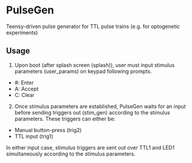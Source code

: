 # PulseGen
Teensy-driven pulse generator for TTL pulse trains (e.g. for optogenetic experiments)

## Usage
1. Upon boot (after splash screen (splash)), user must input stimulus parameters (user_params) on keypad following prompts. 
  * #: Enter  
  * A: Accept   
  * C: Clear 
  
2. Once stimulus parameters are established, PulseGen waits for an input before sending triggers out (stim_gen) according to the stimulus parameters. These triggers can either be:
  * Manual button-press (trig2)
  * TTL input (trig1)

In either input case, stimulus triggers are sent out over TTL1 and LED1 simultaneously according to the stimulus parameters. 

